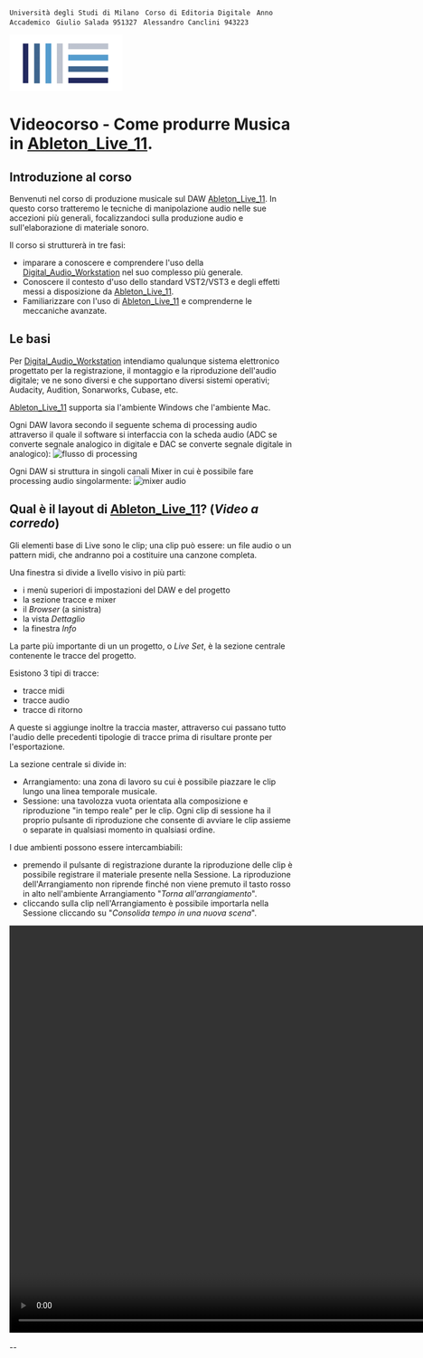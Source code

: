 
`` Università degli Studi di Milano ``
`` Corso di Editoria Digitale`` 
`` Anno Accademico``
`` Giulio Salada 951327`` 
`` Alessandro Canclini 943223`` 


<img src="../img/Cicon.png" alt="Course logo" width="200"/>

# Videocorso - Come produrre Musica in [Ableton_Live_11].

## Introduzione al corso

Benvenuti nel corso di produzione musicale sul DAW [Ableton_Live_11].
In questo corso tratteremo le tecniche di manipolazione audio nelle sue accezioni più generali, focalizzandoci sulla produzione audio e sull'elaborazione di materiale sonoro.

Il corso si strutturerà in tre fasi: 
- imparare a conoscere e comprendere l'uso della [Digital_Audio_Workstation] nel suo complesso più generale.
- Conoscere il contesto d'uso dello standard VST2/VST3 e degli effetti messi a disposizione da [Ableton_Live_11].
- Familiarizzare con l'uso di [Ableton_Live_11] e comprenderne le meccaniche avanzate.

## Le basi
Per [Digital_Audio_Workstation] intendiamo qualunque sistema elettronico progettato per la registrazione, il montaggio e la riproduzione dell'audio digitale; ve ne sono diversi e che supportano diversi sistemi operativi; Audacity, Audition, Sonarworks, Cubase, etc.

[Ableton_Live_11] supporta sia l'ambiente Windows che l'ambiente Mac.

Ogni DAW lavora secondo il seguente schema di processing audio attraverso il quale il software si interfaccia con la scheda audio (ADC se converte segnale analogico in digitale e DAC se converte segnale digitale in analogico):
![flusso di processing](img/1procDAW.jpeg)

Ogni DAW si struttura in singoli canali Mixer in cui è possibile fare processing audio singolarmente:
![mixer audio](img/1mixerDAW.jpeg)

## Qual è il layout di [Ableton_Live_11]?  (_Video a corredo_)

Gli elementi base di Live sono le clip; una clip può essere: un file audio o un pattern midi, che andranno poi a costituire una canzone completa. 

Una finestra si divide a livello visivo in più parti:
- i menù superiori di impostazioni del DAW e del progetto
- la sezione tracce e mixer
- il _Browser_ (a sinistra)
- la vista _Dettaglio_
- la finestra _Info_

<!--
la prima barra superiore bianca di impostazione racchiude una serie di impostazioni per: 
- File: aprire/chiudere progetti, salvare lo stato di un progetto, esplorarne i files, esportarne il contenuto
- Modifica: modificare il contenuto selezionato del progetto
- Crea: inserire nuovi elementi nel progetto
- visualizza: modificare gli elementi visibili nell'interfaccia del progetto
- opzioni: modificare le impostazioni del progetto
  - campo preferenze 
- aiuto: visualizzare informazioni sul Daw o consultarne il manuale operativo.

La finestra info permette, puntando col mouse so un oggetto di vederne una breve descrizione. Questa stessa descrizione, per alcuni oggetti come dispositivi, è modificabile.
-->

La parte più importante di un un progetto, o _Live Set_, è la sezione centrale contenente le tracce del progetto. 

Esistono 3 tipi di tracce: 
 - tracce midi
 - tracce audio
 - tracce di ritorno

A queste si aggiunge inoltre la traccia master, attraverso cui passano tutto l'audio delle precedenti tipologie di tracce prima di risultare pronte per l'esportazione.

La sezione centrale si divide in: 
- Arrangiamento: una zona di lavoro su cui è possibile piazzare le clip lungo una linea temporale musicale. 
- Sessione: una tavolozza vuota orientata alla composizione e riproduzione "in tempo reale" per le clip. 
Ogni clip di sessione ha il proprio pulsante di riproduzione che consente di avviare le clip assieme o separate in qualsiasi momento in qualsiasi ordine.

I due ambienti possono essere intercambiabili: 
- premendo il pulsante di registrazione durante la riproduzione delle clip è possibile registrare il materiale presente nella Sessione. La riproduzione dell'Arrangiamento non riprende finché non viene premuto il tasto rosso in alto nell'ambiente Arrangiamento "_Torna all'arrangiamento_".
- cliccando sulla clip nell'Arrangiamento è possibile importarla nella Sessione cliccando su "_Consolida tempo in una nuova scena_". 

<!--
[![Watch the video](https://i.imgur.com/vKb2F1B.png)](/Lezioni/video/MyVideo.mov)

<img src="/Lezioni/video/MyVideo.mov" alt="Video">
-->

<video width="1280" height="720" controls>
  <source src="Lezioni/video/MyVideo.mov" type="video/mov">
  Your reader does not support the video tag.
</video>

<!--
https://user-images.githubusercontent.com/116346078/214081401-a4fe6133-c067-4ee6-b012-a18859cdcb23.mov
-->



[Digital_Audio_Workstation]: https://it.wikipedia.org/wiki/Workstation_audio_digitale
[Ableton_Live_11]: https://www.ableton.com/en/live
[Ableton]: https://www.ableton.com/
[Manuale_Ableton]: https://help.ableton.com/hc/en-us/articles/206769450-Live-Manual
--
